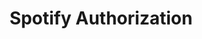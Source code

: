 ---
title: "Spotify Authorization"
layout: single
permalink: /spotify-authorization/
page_js: 
    - /assets/js/spotify-authorization
---